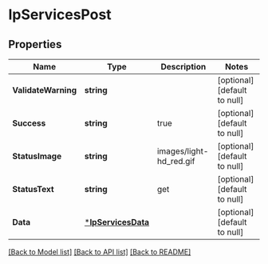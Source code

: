 # IpServicesPost

## Properties
Name | Type | Description | Notes
------------ | ------------- | ------------- | -------------
**ValidateWarning** | **string** |  | [optional] [default to null]
**Success** | **string** | true | [optional] [default to null]
**StatusImage** | **string** | images/light-hd_red.gif | [optional] [default to null]
**StatusText** | **string** | get | [optional] [default to null]
**Data** | [***IpServicesData**](IPServices_data.md) |  | [optional] [default to null]

[[Back to Model list]](../README.md#documentation-for-models) [[Back to API list]](../README.md#documentation-for-api-endpoints) [[Back to README]](../README.md)

